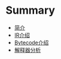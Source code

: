 # Summary

* [简介](README.md)
* [IR介绍](ssa-ir.md)
* [Bytecode介绍](bytecode.md)
* [解释器分析](interpreter.md)

